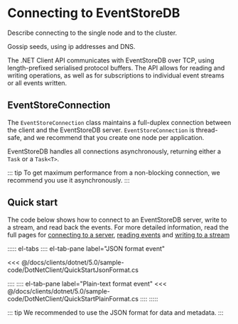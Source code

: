 # Connecting to EventStoreDB

Describe connecting to the single node and to the cluster.

Gossip seeds, using ip addresses and DNS.

The .NET Client API communicates with EventStoreDB over TCP, using length-prefixed serialised protocol buffers. The API allows for reading and writing operations, as well as for subscriptions to individual event streams or all events written.

## EventStoreConnection

The `EventStoreConnection` class maintains a full-duplex connection between the client and the EventStoreDB server. `EventStoreConnection` is thread-safe, and we recommend that you create one node per application.

EventStoreDB handles all connections asynchronously, returning either a `Task` or a `Task<T>`.

::: tip
To get maximum performance from a non-blocking connection, we recommend you use it asynchronously.
:::

## Quick start

The code below shows how to connect to an EventStoreDB server, write to a stream, and read back the events. For more detailed information, read the full pages for [connecting to a server](connecting-to-a-server.md), [reading events](../reading/README.md) and [writing to a stream](../writing/README.md)

::::: el-tabs
:::: el-tab-pane label="JSON format event"

<<< @/docs/clients/dotnet/5.0/sample-code/DotNetClient/QuickStartJsonFormat.cs

::::
:::: el-tab-pane label="Plain-text format event"
<<< @/docs/clients/dotnet/5.0/sample-code/DotNetClient/QuickStartPlainFormat.cs
::::
:::::

::: tip
We recommended to use the JSON format for data and metadata.
:::

